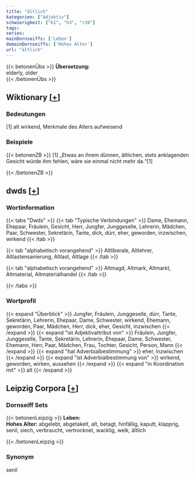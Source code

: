 ```yaml
---
title: "ältlich"
kategorien: ["Adjektiv"]
schwierigkeit: ["k1", "h3", "r20"]
tags:
series:
mainDornseiffs: ['Leben']
domainDornseiffs: ['Hohes Alter']
url: "ältlich"
---
```


{{< betonenÜbs >}}
**Übersetzung:**  
elderly, older  
{{< /betonenÜbs >}}

## Wiktionary [[+](https://de.wiktionary.org/wiki/ältlich)]

### Bedeutungen
[1] alt wirkend, Merkmale des Alters aufweisend  

### Beispiele
{{< betonenZB >}}
[1] „Etwas an ihrem dünnen, ältlichen, stets anklagenden Gesicht würde ihm fehlen, wäre sie einmal nicht mehr da.“[1]  

{{< /betonenZB >}}


## dwds [[+](https://www.dwds.de/wb/ältlich)]

### Wortinformation
{{< tabs "Dwds" >}}
{{< tab "Typische Verbindungen" >}}
Dame, Ehemann, Ehepaar, Fräulein, Gesicht, Herr, Jungfer, Junggeselle, Lehrerin, Mädchen, Paar, Schwester, Sekretärin, Tante, dick, dürr, eher, geworden, inzwischen, wirkend
{{< /tab >}}

{{< tab "alphabetisch vorangehend" >}}
Altliberale, Altlehrer, Altlastensanierung, Altlast, Altlage
{{< /tab >}}

{{< tab "alphabetisch vorangehend" >}}
Altmagd, Altmark, Altmarkt, Altmaterial, Altmaterialhandel
{{< /tab >}}

{{< /tabs >}}

### Wortprofil
{{< expand "Überblick" >}} Jungfer, Fräulein, Junggeselle, dürr, Tante, Sekretärin, Lehrerin, Ehepaar, Dame, Schwester, wirkend, Ehemann, geworden, Paar, Mädchen, Herr, dick, eher, Gesicht, inzwischen {{< /expand >}}
{{< expand "ist Adjektivattribut von" >}} Fräulein, Jungfer, Junggeselle, Tante, Sekretärin, Lehrerin, Ehepaar, Dame, Schwester, Ehemann, Herr, Paar, Mädchen, Frau, Tochter, Gesicht, Person, Mann {{< /expand >}}
{{< expand "hat Adverbialbestimmung" >}} eher, inzwischen {{< /expand >}}
{{< expand "ist Adverbialbestimmung von" >}} wirkend, geworden, wirken, aussehen {{< /expand >}}
{{< expand "in Koordination mit" >}} alt {{< /expand >}}

## Leipzig Corpora [[+](https://corpora.uni-leipzig.de/en/res?word=ältlich&corpusId=deu_newscrawl-public_2018)]

### Dornseiff Sets
{{< betonenLeipzig >}}
**Leben:**  
**Hohes Alter:** abgelebt, abgetakelt, alt, betagt, hinfällig, kaputt, klapprig, senil, siech, verbraucht, vertrocknet, wacklig, welk, ältlich  

{{< /betonenLeipzig >}}

### Synonym
senil


